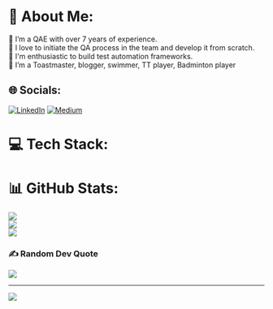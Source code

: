 # 💫 About Me:
🔭 I’m a QAE with over 7 years of experience. <br>👯 I love to initiate the QA process in the team and develop it from scratch. <br>🤝 I'm enthusiastic to build test automation frameworks. <br>🌱 I’m a Toastmaster, blogger, swimmer, TT player, Badminton player<br>


## 🌐 Socials:
[![LinkedIn](https://img.shields.io/badge/LinkedIn-%230077B5.svg?logo=linkedin&logoColor=white)](https://linkedin.com/in/isuru-uyanage) [![Medium](https://img.shields.io/badge/Medium-12100E?logo=medium&logoColor=white)](https://medium.com/@isuruuy) 

# 💻 Tech Stack:

# 📊 GitHub Stats:
![](https://github-readme-stats.vercel.app/api?username=isuruuy429&theme=highcontrast&hide_border=false&include_all_commits=true&count_private=true)<br/>
![](https://github-readme-streak-stats.herokuapp.com/?user=isuruuy429&theme=highcontrast&hide_border=false)<br/>
![](https://github-readme-stats.vercel.app/api/top-langs/?username=isuruuy429&theme=highcontrast&hide_border=false&include_all_commits=true&count_private=true&layout=compact)

### ✍️ Random Dev Quote
![](https://quotes-github-readme.vercel.app/api?type=horizontal&theme=radical)



---
[![](https://visitcount.itsvg.in/api?id=isuruuy429&icon=0&color=0)](https://visitcount.itsvg.in)

